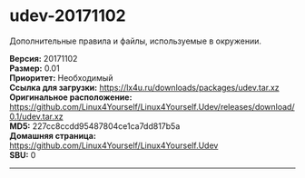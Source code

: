 # udev-20171102

Дополнительные правила и файлы, используемые в окружении.

**Версия:** 20171102
<br />
**Размер:** 0.01
<br />
**Приоритет:** Необходимый
<br />
**Ссылка для загрузки:** https://lx4u.ru/downloads/packages/udev.tar.xz
<br />
**Оригинальное расположение:** https://github.com/Linux4Yourself/Linux4Yourself.Udev/releases/download/0.1/udev.tar.xz
<br />
**MD5:** 227cc8ccdd95487804ce1ca7dd817b5a
<br />
**Домашняя страница:** https://github.com/Linux4Yourself/Linux4Yourself.Udev
        <br />
**SBU:** 0

***
            